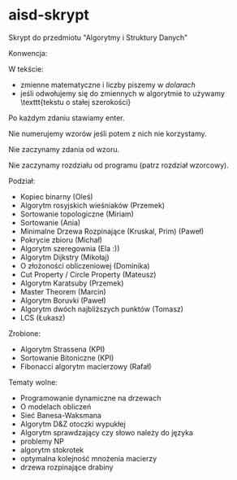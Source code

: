 # aisd-skrypt
Skrypt do przedmiotu "Algorytmy i Struktury Danych"

Konwencja:

W tekście:
- zmienne matematyczne i liczby piszemy w $dolarach$
- jeśli odwołujemy się do zmiennych w algorytmie to używamy \texttt{tekstu o stałej szerokości}

Po każdym zdaniu stawiamy enter.

Nie numerujemy wzorów jeśli potem z nich nie korzystamy.

Nie zaczynamy zdania od wzoru.

Nie zaczynamy rozdziału od programu (patrz rozdział wzorcowy).

Podział:

- Kopiec binarny (Oleś)
- Algorytm rosyjskich wieśniaków (Przemek)
- Sortowanie topologiczne (Miriam)
- Sortowanie (Ania)
- Minimalne Drzewa Rozpinające (Kruskal, Prim) (Paweł)
- Pokrycie zbioru (Michał)
- Algorytm szeregownia (Ela :))
- Algorytm Dijkstry (Mikołaj)
- O złożoności obliczeniowej (Dominika)
- Cut Property / Circle Property (Mateusz)
- Algorytm Karatsuby (Przemek)
- Master Theorem (Marcin)
- Algorytm Boruvki (Paweł)
- Algorytm dwóch najbliższych punktów (Tomasz)
- LCS (Łukasz)

Zrobione:

- Algorytm Strassena (KPI)
- Sortowanie Bitoniczne (KPI)
- Fibonacci algorytm macierzowy (Rafał)

Tematy wolne:

- Programowanie dynamiczne na drzewach
- O modelach obliczeń
- Sieć Banesa-Waksmana
- Algorytm D&Z otoczki wypukłej
- Algorytm sprawdzający czy słowo należy do języka
- problemy NP
- algorytm stokrotek
- optymalna kolejność mnożenia macierzy
- drzewa rozpinające drabiny
